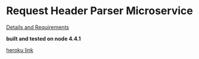 # Request Header Parser Microservice
[Details and Requirements](https://www.freecodecamp.com/challenges/request-header-parser-microservice)

**built and tested on node 4.4.1**

[heroku link](https://jomcode-fcc-rhparser.herokuapp.com/)
